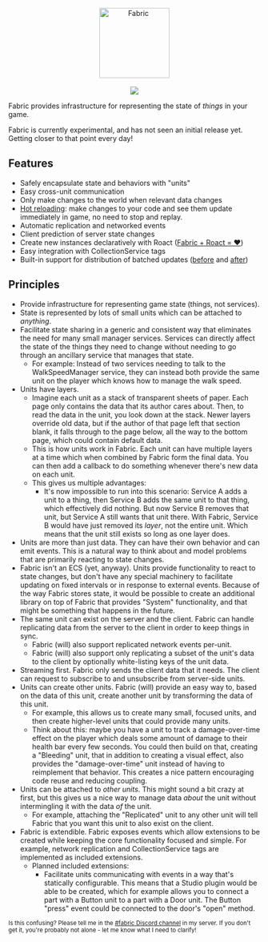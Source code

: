 <div align="center">
	<br>
	<img src="https://i.eryn.io/2045/fabric.svg" alt="Fabric" height="140" />
	<br><br>
	<a href="https://discord.gg/Heyvvnd"><img src="https://img.shields.io/discord/425800792679645204.svg?label=discord" /></a>
</div>

Fabric provides infrastructure for representing the state of *things* in your game.

Fabric is currently experimental, and has not seen an initial release yet. Getting closer to that point every day!

## Features
- Safely encapsulate state and behaviors with "units"
- Easy cross-unit communication
- Only make changes to the world when relevant data changes
- [Hot reloading](https://i.eryn.io/2045/4sPsRGdA.mp4): make changes to your code and see them update immediately in game, no need to stop and replay.
- Automatic replication and networked events
- Client prediction of server state changes
- Create new instances declaratively with Roact ([Fabric + Roact = ❤️](https://i.eryn.io/2045/pYNXQain.png))
- Easy integration with CollectionService tags
- Built-in support for distribution of batched updates ([before](https://i.eryn.io/2047/2020-11-22_01-34-54.mp4) and [after](https://i.eryn.io/2047/2020-11-22_01-33-23.mp4))
## Principles

- Provide infrastructure for representing game state (things, not services).
- State is represented by lots of small units which can be attached to *anything*.
- Facilitate state sharing in a generic and consistent way that eliminates the need for many small manager services. Services can directly affect the state of the things they need to change without needing to go through an ancillary service that manages that state.
  - For example: Instead of two services needing to talk to the WalkSpeedManager service, they can instead both provide the same unit on the player which knows how to manage the walk speed.
- Units have layers.
  - Imagine each unit as a stack of transparent sheets of paper. Each page only contains the data that its author cares about. Then, to read the data in the unit, you look down at the stack. Newer layers override old data, but if the author of that page left that section blank, it falls through to the page below, all the way to the bottom page, which could contain default data.
  - This is how units work in Fabric. Each unit can have multiple layers at a time which when combined by Fabric form the final data. You can then add a callback to do something whenever there's new data on each unit.
  - This gives us multiple advantages:
    - It's now impossible to run into this scenario: Service A adds a unit to a thing, then Service B adds the same unit to that thing, which effectively did nothing. But now Service B removes that unit, but Service A still wants that unit there. With Fabric, Service B would have just removed its *layer*, not the entire unit. Which means that the unit still exists so long as one layer does.
- Units are more than just data. They can have their own behavior and can emit events. This is a natural way to think about and model problems that are primarily reacting to state changes.
- Fabric isn't an ECS (yet, anyway). Units provide functionality to react to state changes, but don't have any special machinery to facilitate updating on fixed intervals or in response to external events. Because of the way Fabric stores state, it would be possible to create an additional library on top of Fabric that provides "System" functionality, and that might be something that happens in the future.
- The same unit can exist on the server and the client. Fabric can handle replicating data from the server to the client in order to keep things in sync.
  - Fabric (will) also support replicated network events per-unit.
  - Fabric (will) also support only replicating a subset of the unit's data to the client by optionally white-listing keys of the unit data.
- Streaming first. Fabric only sends the client data that it needs. The client can request to subscribe to and unsubscribe from server-side units.
- Units can create other units. Fabric (will) provide an easy way to, based on the data of this unit, create another unit by transforming the data of this unit.
  - For example, this allows us to create many small, focused units, and then create higher-level units that could provide many units. 
  - Think about this: maybe you have a unit to track a damage-over-time effect on the player which deals some amount of damage to their health bar every few seconds. You could then build on that, creating a "Bleeding" unit, that in addition to creating a visual effect, also provides the "damage-over-time" unit instead of having to reimplement that behavior. This creates a nice pattern encouraging code reuse and reducing coupling.
- Units can be attached to *other units*. This might sound a bit crazy at first, but this gives us a nice way to manage data *about* the unit without intermingling it with the data *of* the unit.
  - For example, attaching the "Replicated" unit to any other unit will tell Fabric that you want this unit to also exist on the client.
- Fabric is extendible. Fabric exposes events which allow extensions to be created while keeping the core functionality focused and simple. For example, network replication and CollectionService tags are implemented as included extensions.
  - Planned included extensions:
    - Facilitate units communicating with events in a way that's statically configurable. This means that a Studio plugin would be able to be created, which for example allows you to connect a part with a Button unit to a part with a Door unit. The Button "press" event could be connected to the door's "open" method.

<small>Is this confusing? Please tell me in the [#fabric Discord channel](https://discord.gg/Heyvvnd) in my server. If you don't get it, you're probably not alone - let me know what I need to clarify!</small>
